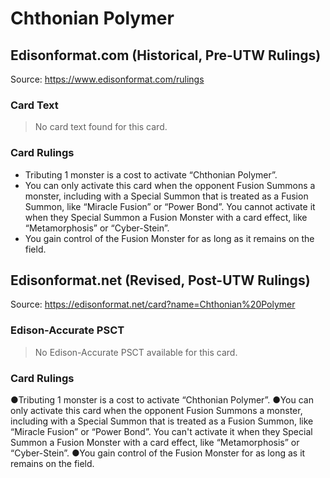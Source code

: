 # Chthonian Polymer

## Edisonformat.com (Historical, Pre-UTW Rulings)

Source: https://www.edisonformat.com/rulings

### Card Text

> No card text found for this card.

### Card Rulings

*   Tributing 1 monster is a cost to activate “Chthonian Polymer”.
*   You can only activate this card when the opponent Fusion Summons a monster, including with a Special Summon that is treated as a Fusion Summon, like “Miracle Fusion” or “Power Bond”. You cannot activate it when they Special Summon a Fusion Monster with a card effect, like “Metamorphosis” or “Cyber-Stein”.
*   You gain control of the Fusion Monster for as long as it remains on the field.

## Edisonformat.net (Revised, Post-UTW Rulings)

Source: https://edisonformat.net/card?name=Chthonian%20Polymer

### Edison-Accurate PSCT

> No Edison-Accurate PSCT available for this card.

### Card Rulings

●Tributing 1 monster is a cost to activate “Chthonian Polymer”.
●You can only activate this card when the opponent Fusion Summons a monster, including with a Special Summon that is treated as a Fusion Summon, like “Miracle Fusion” or “Power Bond”. You can't activate it when they Special Summon a Fusion Monster with a card effect, like “Metamorphosis” or “Cyber-Stein”.
●You gain control of the Fusion Monster for as long as it remains on the field.
            